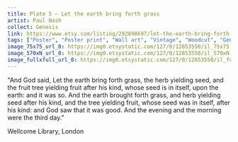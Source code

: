 ```yaml
---
title: Plate 5 – Let the earth bring forth grass
artist: Paul Nash
collect: Genesis
link: https://www.etsy.com/listing/292890697/let-the-earth-bring-forth-grass-genesis?utm_source=thedoveandtheseagull&utm_medium=api&utm_campaign=api
tags: ["Poster", "Poster print", "Wall art", "Vintage", "Woodcut", "Genesis", "Black and white", "Bible", "Paul Nash", "Engraving", "Creation", "Modern art", "High quality print"]
image_75x75_url_0: https://img0.etsystatic.com/127/0/12853550/il_75x75.971237732_l3w1.jpg
image_570xN_url_0: https://img0.etsystatic.com/127/0/12853550/il_570xN.971237732_l3w1.jpg
image_fullxfull_url_0: https://img0.etsystatic.com/127/0/12853550/il_fullxfull.971237732_l3w1.jpg
---
```

&quot;And God said, Let the earth bring forth grass, the herb yielding seed, and the fruit tree yielding fruit after his kind, whose seed is in itself, upon the earth: and it was so. And the earth brought forth grass, and herb yielding seed after his kind, and the tree yielding fruit, whose seed was in itself, after his kind: and God saw that it was good. And the evening and the morning were the third day.&quot;

Wellcome Library, London
